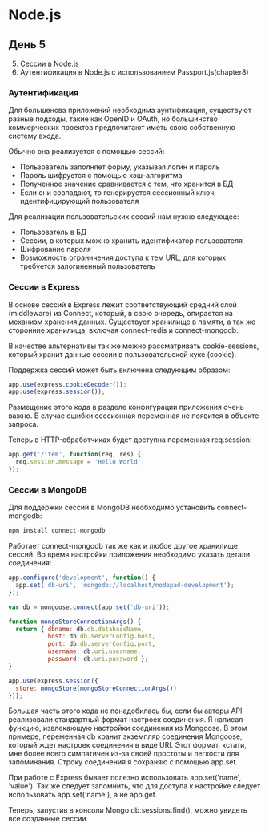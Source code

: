 # Node.js

## День 5
5. Сессии в Node.js 
6. Аутентификация в Node.js с использованием Passport.js(chapter8)

### Аутентификация
Для большенсва приложений необходима аунтификация, существуют разные подходы, такие как OpenID и OAuth, но большинство коммерческих проектов предпочитают иметь свою собственную систему входа.

Обычно она реализуется с помощью сессий:

- Пользователь заполняет форму, указывая логин и пароль
- Пароль шифруется с помощью хэш-алгоритма
- Полученное значение сравнивается с тем, что хранится в БД
- Если они совпадают, то генерируется сессионный ключ, идентифицирующий пользователя

Для реализации пользовательских сессий нам нужно следующее:

- Пользователь в БД
- Сессии, в которых можно хранить идентификатор пользователя
- Шифрование пароля
- Возможность ограничения доступа к тем URL, для которых требуется залогиненный пользователь

### Сессии в Express
В основе сессий в Express лежит соответствующий средний слой (middleware) из Connect, который, в свою очередь, опирается на механизм хранения данных. Существует хранилище в памяти, а так же сторонние хранилища, включая connect-redis и connect-mongodb.

В качестве альтернативы так же можно рассматривать cookie-sessions, который хранит данные сессии в пользовательской куке (cookie).

Поддержка сессий может быть включена следующим образом:

```javascript
app.use(express.cookieDecoder());
app.use(express.session());
```
Размещение этого кода в разделе конфигурации приложения очень важно. В случае ошибки сессионная переменная не появится в объекте запроса. 

Теперь в HTTP-обработчиках будет доступна переменная req.session:

```javascript
app.get('/item', function(req, res) {
  req.session.message = 'Hello World';
});
```

### Сессии в MongoDB

Для поддержки сессий в MongoDB необходимо установить connect-mongodb:

```javascript
npm install connect-mongodb
```
Работает connect-mongodb так же как и любое другое хранилище сессий. Во время настройки приложения необходимо указать детали соединения:

```javascript
app.configure('development', function() {
  app.set('db-uri', 'mongodb://localhost/nodepad-development');
});

var db = mongoose.connect(app.set('db-uri'));

function mongoStoreConnectionArgs() {
  return { dbname: db.db.databaseName,
           host: db.db.serverConfig.host,
           port: db.db.serverConfig.port,
           username: db.uri.username,
           password: db.uri.password };
}

app.use(express.session({
  store: mongoStore(mongoStoreConnectionArgs())
}));
```

Большая часть этого кода не понадобилась бы, если бы авторы API реализовали стандартный формат настроек соединения. Я написал функцию, извлекающую настройки соединения из Mongoose. В этом примере, переменная db хранит экземпляр соединения Mongoose, который ждет настроек соединения в виде URI. Этот формат, кстати, мне более всего симпатичен из-за своей простоты и легкости для запоминания. Строку соединения я сохраняю с помощью app.set.

При работе с Express бывает полезно использовать app.set('name', 'value'). Так же следует запомнить, что для доступа к настройке следует использовать app.set('name'), а не app.get.

Теперь, запустив в консоли Mongo db.sessions.find(), можно увидеть все созданные сессии.